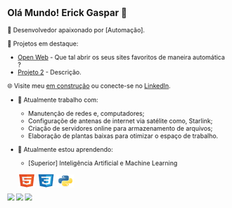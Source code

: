 ## Olá Mundo! Erick Gaspar 👋

🌟 Desenvolvedor apaixonado por [Automação].

🚀 Projetos em destaque:
- [Open Web](https://github.com/ErickGaspar7/open_web) - Que tal abrir os seus sites favoritos de maneira automática ?
- [Projeto 2](link) - Descrição.

🌐 Visite meu [em construção](emconstrução) ou conecte-se no [LinkedIn](https://linkedin.com/in/erick-gaspar-858b7b188).

- 🔭 Atualmente trabalho com:
  - Manutenção de redes e, computadores;
  - Configuraçõe de antenas de internet via satélite como, Starlink;
  - Criação de servidores online para armazenamento de arquivos;
  - Elaboração de plantas baixas para otimizar o espaço de trabalho.
 
  
- 🌱 Atualmente estou aprendendo:
  - [Superior] Inteligência Artificial e Machine Learning

 
  <div style="display: inline_block"><br>
  <!---<img align="center" alt="Erick-Js" height="30" width="40" src="https://raw.githubusercontent.com/devicons/devicon/master/icons/javascript/javascript-plain.svg">--->
  <!---<img align="center" alt="Erick-Ts" height="30" width="40" src="https://raw.githubusercontent.com/devicons/devicon/master/icons/typescript/typescript-plain.svg">--->
  <!---<img align="center" alt="Erick-React" height="30" width="40" src="https://raw.githubusercontent.com/devicons/devicon/master/icons/react/react-original.svg">--->
  <img align="center" alt="Erick-HTML" height="30" width="40" src="https://raw.githubusercontent.com/devicons/devicon/master/icons/html5/html5-original.svg">
  <img align="center" alt="Erick-CSS" height="30" width="40" src="https://raw.githubusercontent.com/devicons/devicon/master/icons/css3/css3-original.svg">
  <img align="center" alt="Erick-Python" height="30" width="40" src="https://raw.githubusercontent.com/devicons/devicon/master/icons/python/python-original.svg">
  <!---<img align="center" alt="Erick-Csharp" height="30" width="40" src="https://raw.githubusercontent.com/devicons/devicon/master/icons/csharp/csharp-original.svg">--->
</div>

<div> 
  <!---<a href="https://www.youtube.com/channel/UC_-uuuZbY0AAt9CViNzvc-Q" target="_blank"><img src="https://img.shields.io/badge/YouTube-FF0000?style=for-the-badge&logo=youtube&logoColor=white" target="_blank"></a>--->
  <a href="https://instagram.com/erickf.gaspar" target="_blank"><img src="https://img.shields.io/badge/-Instagram-%23E4405F?style=for-the-badge&logo=instagram&logoColor=white" target="_blank"></a>
 	<!---<a href="https://www.twitch.tv/rafaballerinii" target="_blank"><img src="https://img.shields.io/badge/Twitch-9146FF?style=for-the-badge&logo=twitch&logoColor=white" target="_blank"></a>--->
 <!---<a href="https://discord.gg/wagxzStdcR" target="_blank"><img src="https://img.shields.io/badge/Discord-7289DA?style=for-the-badge&logo=discord&logoColor=white" target="_blank"></a>--->
  <a href = "mailto:erick.derik456@gmail.com"><img src="https://img.shields.io/badge/-Gmail-%23333?style=for-the-badge&logo=gmail&logoColor=white" target="_blank"></a>
  <a href="https://www.linkedin.com/in/erick-gaspar-858b7b188" target="_blank"><img src="https://img.shields.io/badge/-LinkedIn-%230077B5?style=for-the-badge&logo=linkedin&logoColor=white" target="_blank"></a> 
  
</div>
